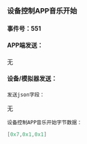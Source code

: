 ### 设备控制APP音乐开始

#### 事件号：551

#### APP端发送：

无



#### 设备/模拟器发送：

`发送json字段：`

无

`设备控制APP音乐开始字节数据：`

```c
[0x7,0x1,0x1]
```

